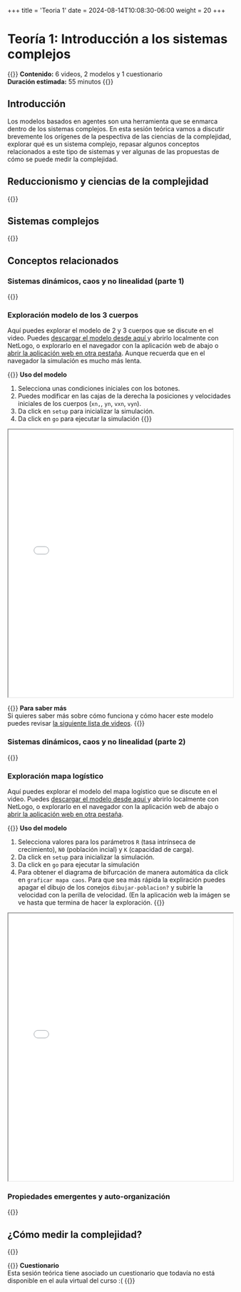 +++
title = 'Teoria 1'
date = 2024-08-14T10:08:30-06:00
weight = 20
+++

# Teoría 1: Introducción a los sistemas complejos

{{<hint info>}}
**Contenido:** 6 videos, 2 modelos y 1 cuestionario  
**Duración estimada:** 55 minutos
{{</hint>}}

## Introducción

Los modelos basados en agentes son una herramienta que se enmarca dentro de los sistemas complejos. En esta sesión teórica vamos a discutir brevemente los orígenes de la pespectiva de las ciencias de la complejidad, explorar qué es un sistema complejo, repasar algunos conceptos relacionados a este tipo de sistemas y ver algunas de las propuestas de cómo se puede medir la complejidad.

## Reduccionismo y ciencias de la complejidad 

{{<youtube loZOrCa4FS0>}}


## Sistemas complejos

{{<youtube ASljCTfvOYQ>}}

## Conceptos relacionados

### Sistemas dinámicos, caos y no linealidad (parte 1)

{{<youtube B9FRN82vSQQ>}}

### Exploración modelo de los 3 cuerpos

Aquí puedes explorar el modelo de 2 y 3 cuerpos que se discute en el video. Puedes <a href="/curso_MBA/netlogo/2-3-cuerpos.nlogo" download> descargar el modelo desde aquí </a> y abrirlo localmente con NetLogo, o explorarlo en el navegador con la aplicación web de abajo o <a href="/curso_MBA/netlogo/2-3-cuerpos.html">abrir la aplicación web en otra pestaña</a>. Aunque recuerda que en el navegador la simulación es mucho más lenta.

{{<hint info>}} **Uso del modelo**  
1. Selecciona unas condiciones iniciales con los botones.
2. Puedes modificar en las cajas de la derecha la posiciones y velocidades iniciales de los cuerpos (`xn,`, `yn`, `vxn`, `vyn`).
3. Da click en `setup` para inicializar la simulación.
4. Da click en `go` para ejecutar la simulación
{{</hint>}}

<iframe src="/curso_MBA/netlogo/2-3-cuerpos.html" width="100%" height="600"></iframe>

{{<hint info>}} **Para saber más**  
Si quieres saber más sobre cómo funciona y cómo hacer este modelo puedes revisar [la siguiente lista de videos](https://www.youtube.com/watch?v=47JdDyF9J-k&list=PLb9qx_KzAyedd4FwsC0djayND1_aJ2v33&pp=gAQBiAQB).
{{</hint>}}

### Sistemas dinámicos, caos y no linealidad (parte 2)

{{<youtube TD7RBtIaagg>}}

### Exploración mapa logístico

Aquí puedes explorar el modelo del mapa logístico que se discute en el video. Puedes <a href="/curso_MBA/netlogo/mapa-logistico.nlogo" download> descargar el modelo desde aquí </a> y abrirlo localmente con NetLogo, o explorarlo en el navegador con la aplicación web de abajo o <a href="/curso_MBA/netlogo/mapa-logistico.html">abrir la aplicación web en otra pestaña</a>.

{{<hint info>}} **Uso del modelo**  
1. Selecciona valores para los parámetros `R` (tasa intrínseca de crecimiento), `N0` (población incial) y `K` (capacidad de carga).
2. Da click en `setup` para inicializar la simulación.
3. Da click en `go` para ejecutar la simulación
4. Para obtener el diagrama de bifurcación de manera automática da click en `graficar mapa caos`. Para que sea más rápida la expliración puedes apagar el dibujo de los conejos `dibujar-poblacion?` y subirle la velocidad con la perilla de velocidad. (En la aplicación web la imágen se ve hasta que termina de hacer la exploración.
{{</hint>}}

<iframe src="/curso_MBA/netlogo/mapa-logistico.html" width="100%" height="600"></iframe>

### Propiedades emergentes y auto-organización

{{<youtube kP0sXkxK9qs>}}

## ¿Cómo medir la complejidad?

{{<youtube q-4uObxRyJw>}}

{{<hint warning>}} **Cuestionario**  
Esta sesión teórica tiene asociado un cuestionario que todavía no está disponible en el aula virtual del curso :(
{{</hint>}}
